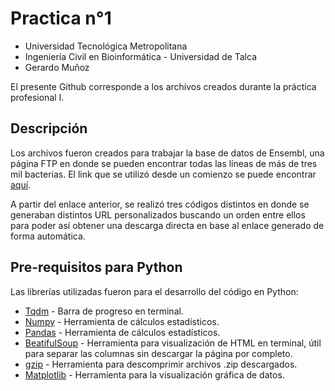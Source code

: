 # Practica n°1
* Universidad Tecnológica Metropolitana
* Ingeniería Civil en Bioinformática - Universidad de Talca
* Gerardo Muñoz

El presente Github corresponde a los archivos creados durante la práctica profesional I.

## Descripción

Los archivos fueron creados para trabajar la base de datos de Ensembl, una página FTP en donde se pueden encontrar todas las líneas de más de tres mil bacterias. El link que se utilizó desde un comienzo se puede encontrar [aquí](https://ftp.ensemblgenomes.ebi.ac.uk/pub/bacteria/release-57/updated_assemblies.txt).

A partir del enlace anterior, se realizó tres códigos distintos en donde se generaban distintos URL personalizados buscando un orden entre ellos para poder así obtener una descarga directa en base al enlace generado de forma automática.

## Pre-requisitos para Python

Las librerías utilizadas fueron para el desarrollo del código en Python:

* [Tqdm](https://tqdm.github.io/) - Barra de progreso en terminal.
* [Numpy](https://numpy.org/doc/stable/) - Herramienta de cálculos estadísticos.
* [Pandas](https://pandas.pydata.org/) - Herramienta de cálculos estadísticos.
* [BeatifulSoup](https://pypi.org/project/beautifulsoup4/) - Herramienta para visualización de HTML en terminal, útil para separar las columnas sin descargar la página por completo.
* [gzip](https://docs.python.org/3/library/gzip.html) - Herramienta para descomprimir archivos .zip descargados.
* [Matplotlib](https://matplotlib.org/) - Herramienta para la visualización gráfica de datos.
